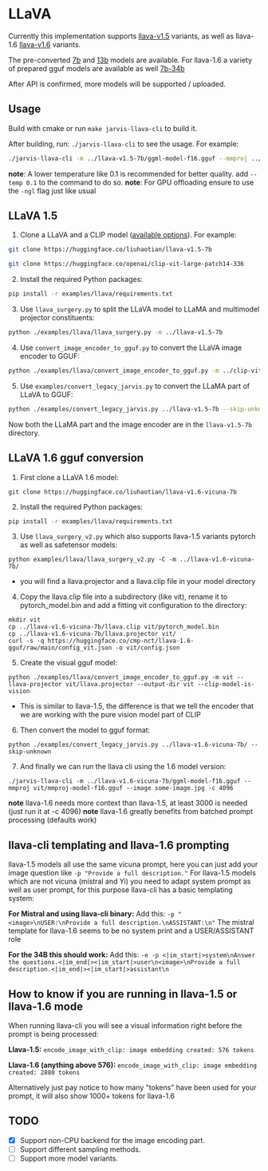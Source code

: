 # LLaVA

Currently this implementation supports [llava-v1.5](https://huggingface.co/liuhaotian/llava-v1.5-7b) variants,
as well as llava-1.6 [llava-v1.6](https://huggingface.co/collections/liuhaotian/llava-16-65b9e40155f60fd046a5ccf2) variants.

The pre-converted [7b](https://huggingface.co/mys/ggml_llava-v1.5-7b)
and [13b](https://huggingface.co/mys/ggml_llava-v1.5-13b)
models are available.
For llava-1.6 a variety of prepared gguf models are available as well [7b-34b](https://huggingface.co/cmp-nct/llava-1.6-gguf)

After API is confirmed, more models will be supported / uploaded.

## Usage
Build with cmake or run `make jarvis-llava-cli` to build it.

After building, run: `./jarvis-llava-cli` to see the usage. For example:

```sh
./jarvis-llava-cli -m ../llava-v1.5-7b/ggml-model-f16.gguf --mmproj ../llava-v1.5-7b/mmproj-model-f16.gguf --image path/to/an/image.jpg
```

**note**: A lower temperature like 0.1 is recommended for better quality. add `--temp 0.1` to the command to do so.
**note**: For GPU offloading ensure to use the `-ngl` flag just like usual

## LLaVA 1.5

1. Clone a LLaVA and a CLIP model ([available options](https://github.com/haotian-liu/LLaVA/blob/main/docs/MODEL_ZOO.md)). For example:

```sh
git clone https://huggingface.co/liuhaotian/llava-v1.5-7b

git clone https://huggingface.co/openai/clip-vit-large-patch14-336
```

2. Install the required Python packages:

```sh
pip install -r examples/llava/requirements.txt
```

3. Use `llava_surgery.py` to split the LLaVA model to LLaMA and multimodel projector constituents:

```sh
python ./examples/llava/llava_surgery.py -m ../llava-v1.5-7b
```

4. Use `convert_image_encoder_to_gguf.py` to convert the LLaVA image encoder to GGUF:

```sh
python ./examples/llava/convert_image_encoder_to_gguf.py -m ../clip-vit-large-patch14-336 --llava-projector ../llava-v1.5-7b/llava.projector --output-dir ../llava-v1.5-7b
```

5. Use `examples/convert_legacy_jarvis.py` to convert the LLaMA part of LLaVA to GGUF:

```sh
python ./examples/convert_legacy_jarvis.py ../llava-v1.5-7b --skip-unknown
```

Now both the LLaMA part and the image encoder are in the `llava-v1.5-7b` directory.

## LLaVA 1.6 gguf conversion
1) First clone a LLaVA 1.6 model:
```console
git clone https://huggingface.co/liuhaotian/llava-v1.6-vicuna-7b
```

2) Install the required Python packages:

```sh
pip install -r examples/llava/requirements.txt
```

3) Use `llava_surgery_v2.py` which also supports llava-1.5 variants pytorch as well as safetensor models:
```console
python examples/llava/llava_surgery_v2.py -C -m ../llava-v1.6-vicuna-7b/
```
- you will find a llava.projector and a llava.clip file in your model directory

4) Copy the llava.clip file into a subdirectory (like vit), rename it to pytorch_model.bin and add a fitting vit configuration to the directory:
```console
mkdir vit
cp ../llava-v1.6-vicuna-7b/llava.clip vit/pytorch_model.bin
cp ../llava-v1.6-vicuna-7b/llava.projector vit/
curl -s -q https://huggingface.co/cmp-nct/llava-1.6-gguf/raw/main/config_vit.json -o vit/config.json
```

5) Create the visual gguf model:
```console
python ./examples/llava/convert_image_encoder_to_gguf.py -m vit --llava-projector vit/llava.projector --output-dir vit --clip-model-is-vision
```
- This is similar to llava-1.5, the difference is that we tell the encoder that we are working with the pure vision model part of CLIP

6) Then convert the model to gguf format:
```console
python ./examples/convert_legacy_jarvis.py ../llava-v1.6-vicuna-7b/ --skip-unknown
```

7) And finally we can run the llava cli using the 1.6 model version:
```console
./jarvis-llava-cli -m ../llava-v1.6-vicuna-7b/ggml-model-f16.gguf --mmproj vit/mmproj-model-f16.gguf --image some-image.jpg -c 4096
```

**note** llava-1.6 needs more context than llava-1.5, at least 3000 is needed (just run it at -c 4096)
**note** llava-1.6 greatly benefits from batched prompt processing (defaults work)

## llava-cli templating and llava-1.6 prompting

llava-1.5 models all use the same vicuna prompt, here you can just add your image question like `-p "Provide a full description."`
For llava-1.5 models which are not vicuna (mistral and Yi) you need to adapt system prompt as well as user prompt, for this purpose llava-cli has a basic templating system:

**For Mistral and using llava-cli binary:**
Add this: `-p "<image>\nUSER:\nProvide a full description.\nASSISTANT:\n"`
The mistral template for llava-1.6 seems to be no system print and a USER/ASSISTANT role

**For the 34B this should work:**
Add this: `-e -p <|im_start|>system\nAnswer the questions.<|im_end|><|im_start|>user\n<image>\nProvide a full description.<|im_end|><|im_start|>assistant\n`


## How to know if you are running in llava-1.5 or llava-1.6 mode

When running llava-cli you will see a visual information right before the prompt is being processed:

**Llava-1.5:**
`encode_image_with_clip: image embedding created: 576 tokens`

**Llava-1.6 (anything above 576):**
`encode_image_with_clip: image embedding created: 2880 tokens`


Alternatively just pay notice to how many "tokens" have been used for your prompt, it will also show 1000+ tokens for llava-1.6




## TODO

- [x] Support non-CPU backend for the image encoding part.
- [ ] Support different sampling methods.
- [ ] Support more model variants.
